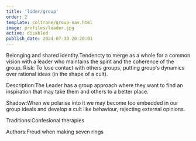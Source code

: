 ```yaml
---
title: 'lider/group'
order: 2
template: coltrane/group-nav.html
image: profiles/leader.jpg
active: disabled
publish_date: 2024-07-30 20:20:01
---
```

Belonging and shared identity.Tendencty to merge as a whole for a common vision with a leader who maintains the spirit and the coherence of the group.
Risk: To lose contact with others groups, putting group's dynamics over rational ideas (in the shape of a cult).

Description:The Leader has a group approach where they want to find an inspiration that may take them and others to a better place.

Shadow:When we polarise into it we may become too embedded in our group ideals and develop a cult like behaviour, rejecting external opinions.

Traditions:Confesional therapies

Authors:Freud when making seven rings
